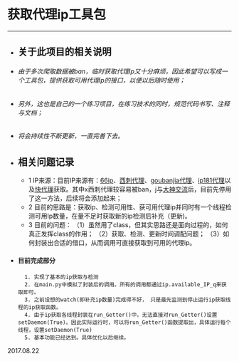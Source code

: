 # 获取代理ip工具包
----

* ## 关于此项目的相关说明


* ###### 由于多次爬取数据被ban，临时获取代理ip又十分麻烦，因此希望可以写成一个工具包，提供获取可用代理ip的接口，以便以后随时使用；

* ###### 另外，这也是自己的一个练习项目，在练习技术的同时，规范代码书写、注释与文档；

* ###### 将会持续性不断更新，一直完善下去。



* ## 相关问题记录
    * 1 IP来源：目前IP来源有：[66ip](http://www.66ip.cn)、[西刺代理](http://www.xicidaili.com)、[goubanjia代理](http://www.goubanjia.com)、[ip181代理](http://www.ip181.com/daili)以及[快代理](http://www.kuaidaili.com)获取。其中x西刺代理较容易被ban，j与[大神交流](https://github.com/jhao104/proxy_pool/issues/57)后，目前先停用了这一方法，后续将会添加起来；
    * 2 目前的思路是：获取ip、检测可用性、获可用代理ip并同时有一个线程检测可用Ip数量，在量不足时获取新的ip检测后补充（更新)。
    * 3 目前的问题：
            （1）虽然用了class，但其实思路还是面向过程的，如何真正发挥class的作用；
            （2）获取、检测、更新时间调配问题；
            （3）如何封装出合适的借口，从而调用可直接获取到可用的代理ip。


* #### 目前完成部分
        1. 实现了基本的ip获取与检测
        2. 在main.py中模拟了封装后的调用。所有的调用都通过ip.available_IP_q来获取即可。
        3. 之前设想的watch(即补充ip数量)完成得不好， 只是最先监测到停止运行ip获取线程的ip获取函数。
        4. 由于ip获取各线程封装在run_Getter()中，无法直接对run_Getter()设置setDaemon(True)。因此实际运行时，可以将run_Getter()函数提取出，具体运行每个线程，设置setDaemon(True)
        5. 基本功能已经达到。具体优化以后继续。


2017.08.22
